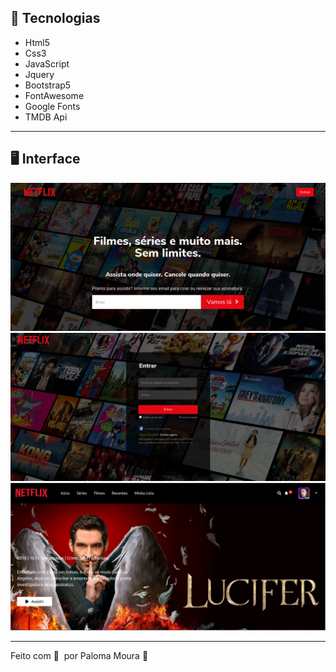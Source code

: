 ## 🚀 Tecnologias

* Html5
* Css3
* JavaScript
* Jquery
* Bootstrap5
* FontAwesome
* Google Fonts
* TMDB Api

***
## 🖥️ Interface
<img src="https://raw.githubusercontent.com/palomamourap/projetonetflix/main/src/splash.png"/> 
<img src="https://raw.githubusercontent.com/palomamourap/projetonetflix/main/src/splash2.png"/>
<img src="https://raw.githubusercontent.com/palomamourap/projetonetflix/main/src/splash3.png"/>  
 
 ***

Feito com 💜 &nbsp;por Paloma Moura 👋
